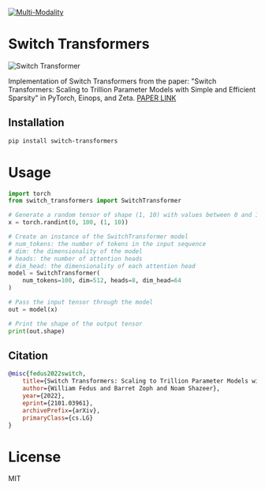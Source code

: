 [![Multi-Modality](agorabanner.png)](https://discord.gg/qUtxnK2NMf)

# Switch Transformers

![Switch Transformer](st.png)

Implementation of Switch Transformers from the paper: "Switch Transformers: Scaling to Trillion Parameter Models with Simple and Efficient Sparsity" in PyTorch, Einops, and Zeta. [PAPER LINK](https://arxiv.org/abs/2101.03961)

## Installation

```bash
pip install switch-transformers
```

# Usage
```python
import torch
from switch_transformers import SwitchTransformer

# Generate a random tensor of shape (1, 10) with values between 0 and 100
x = torch.randint(0, 100, (1, 10))

# Create an instance of the SwitchTransformer model
# num_tokens: the number of tokens in the input sequence
# dim: the dimensionality of the model
# heads: the number of attention heads
# dim_head: the dimensionality of each attention head
model = SwitchTransformer(
    num_tokens=100, dim=512, heads=8, dim_head=64
)

# Pass the input tensor through the model
out = model(x)

# Print the shape of the output tensor
print(out.shape)


```



## Citation
```bibtex
@misc{fedus2022switch,
    title={Switch Transformers: Scaling to Trillion Parameter Models with Simple and Efficient Sparsity}, 
    author={William Fedus and Barret Zoph and Noam Shazeer},
    year={2022},
    eprint={2101.03961},
    archivePrefix={arXiv},
    primaryClass={cs.LG}
}

```

# License
MIT
